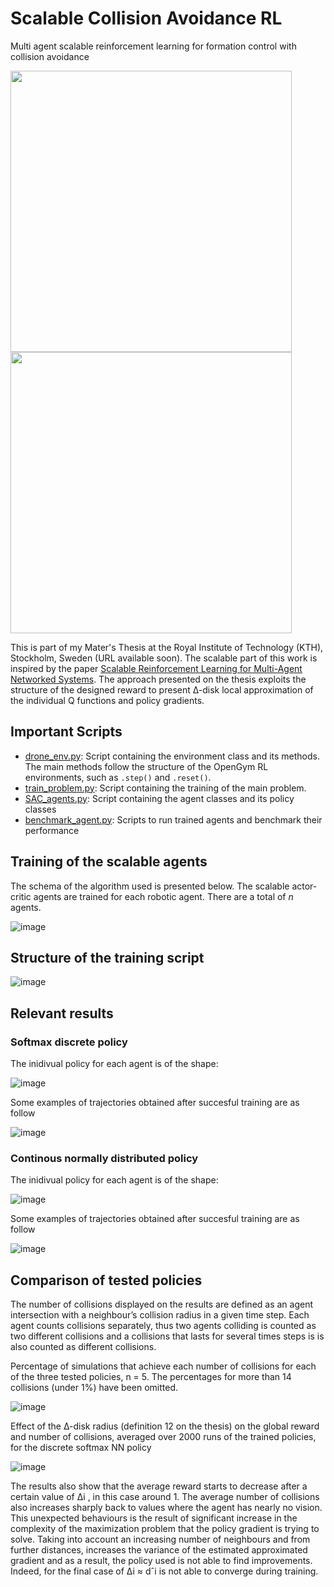 # Scalable Collision Avoidance RL


 Multi agent scalable reinforcement learning for formation control with collision avoidance

<img src="https://user-images.githubusercontent.com/46297629/216661630-d4896daa-9ce8-4c72-936e-972fcae30afc.gif" width="450"> <img src="https://user-images.githubusercontent.com/46297629/216676961-4b61d1f0-9b1e-4ca9-ad81-2c36c6a77886.gif" width="450">


 This is part of my Mater's Thesis at the Royal Institute of Technology (KTH), Stockholm, Sweden (URL available soon). The scalable part of this work is inspired by the paper [Scalable Reinforcement Learning for Multi-Agent Networked Systems](https://arxiv.org/abs/1912.02906). The approach presented on the thesis exploits the structure of the designed reward to present ∆-disk local approximation of the individual Q functions and policy gradients. 
 
 ## Important Scripts
 
 - [drone_env.py](drone_env.py): Script containing the environment class and its methods. The main methods follow the structure of the OpenGym RL environments, such as `.step()` and `.reset()`.
 - [train_problem.py](train_problem.py): Script containing the training of the main problem. 
 - [SAC_agents.py](SAC_agents.py): Script containing the agent classes and its policy classes
 - [benchmark_agent.py](benchmark_agent.py): Scripts to run trained agents and benchmark their performance
 
 ## Training of the scalable agents
 The schema of the algorithm used is presented below. The scalable actor-critic agents are trained for each robotic agent. There are a total of *n* agents.
 
 ![image](https://user-images.githubusercontent.com/46297629/216669445-a07214a4-08e5-46d8-85e5-f30855f3e8fc.png)

## Structure of the training script
![image](https://user-images.githubusercontent.com/46297629/216669814-5e9465ef-f0a8-46cb-a53a-35645a799e70.png)

## Relevant results
### Softmax discrete policy
The inidivual policy for each agent is of the shape:

![image](https://user-images.githubusercontent.com/46297629/216673328-1cea1dc8-26fe-4b50-9618-ccf30043801e.png)

Some examples of trajectories obtained after succesful training are as follow

![image](https://user-images.githubusercontent.com/46297629/216674048-68c2473c-b398-4d60-8bfc-de6049065911.png)

### Continous normally distributed policy
The inidivual policy for each agent is of the shape:

![image](https://user-images.githubusercontent.com/46297629/216673469-c5b07220-ee01-4d7f-a1bf-010b21619b19.png)

Some examples of trajectories obtained after succesful training are as follow

![image](https://user-images.githubusercontent.com/46297629/216673912-91e69f5a-f6dc-49b3-ac77-fed1a8cecec5.png)

## Comparison of tested policies 
The number of collisions displayed on the results are defined as an agent intersection with a neighbour’s collision radius in a given time step. Each agent counts collisions separately, thus two agents colliding is counted as two different collisions and a collisions that lasts for several times steps is is also counted as different collisions.

Percentage of simulations that achieve each number of collisions for each of the three tested policies, n = 5. The percentages for more than 14 collisions (under 1%) have been omitted.

![image](https://user-images.githubusercontent.com/46297629/216673529-5bf6a5be-c149-43cd-b0d7-ead7099d29dd.png)

Effect of the ∆-disk radius (definition 12 on the thesis) on the global reward and number of collisions, averaged over 2000 runs of the trained policies, for the discrete softmax NN policy

![image](https://user-images.githubusercontent.com/46297629/216673581-b48750c7-eedc-4e04-92d4-21ade45c398a.png)

The results also show that the average reward starts to decrease after a certain value of ∆i , in this case around 1. The average number of collisions also increases sharply back to values where the agent has nearly no vision. This unexpected behaviours is the result of significant increase in the complexity of the maximization problem that the policy gradient is trying to solve. Taking into account an increasing number of neighbours and from further distances, increases the variance of the estimated approximated gradient and as a result, the policy used is not able to find improvements. Indeed, for the final case of ∆i ≈ dˆi is not able to converge during training.

